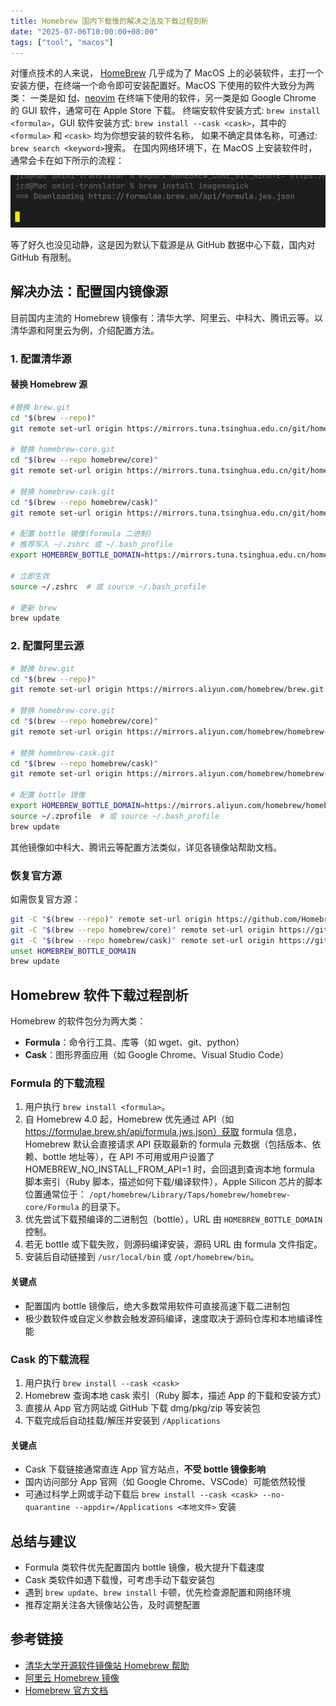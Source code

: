 ```yaml
---
title: Homebrew 国内下载慢的解决之法及下载过程剖析
date: "2025-07-06T10:00:00+08:00"
tags: ["tool", "macos"]
---
```


对懂点技术的人来说， [HomeBrew](https://brew.sh/) 几乎成为了 MacOS 上的必装软件，主打一个安装方便，在终端一个命令即可安装配置好。MacOS 下使用的软件大致分为两类： 一类是如 [fd](https://github.com/sharkdp/fd)、[neovim](https://neovim.io/) 在终端下使用的软件，另一类是如 Google Chrome 的 GUI 软件，通常可在 Apple Store 下载。 终端安软件安装方式: `brew install <formula>`，GUI 软件安装方式: `brew install --cask <cask>`，其中的 `<formula>` 和 `<cask>` 均为你想安装的软件名称， 如果不确定具体名称，可通过: `brew search <keyword>`搜索。 在国内网络环境下，在 MacOS 上安装软件时，通常会卡在如下所示的流程：

![](/images/brew-downloading.png)

等了好久也没见动静，这是因为默认下载源是从 GitHub 数据中心下载，国内对 GitHub 有限制。

## 解决办法：配置国内镜像源

目前国内主流的 Homebrew 镜像有：清华大学、阿里云、中科大、腾讯云等。以清华源和阿里云为例，介绍配置方法。

### 1. 配置清华源

#### 替换 Homebrew 源
```bash
#替换 brew.git
cd "$(brew --repo)"
git remote set-url origin https://mirrors.tuna.tsinghua.edu.cn/git/homebrew/brew.git

# 替换 homebrew-core.git
cd "$(brew --repo homebrew/core)"
git remote set-url origin https://mirrors.tuna.tsinghua.edu.cn/git/homebrew/homebrew-core.git

# 替换 homebrew-cask.git
cd "$(brew --repo homebrew/cask)"
git remote set-url origin https://mirrors.tuna.tsinghua.edu.cn/git/homebrew/homebrew-cask.git

# 配置 bottle 镜像(formula 二进制)
# 推荐写入 ~/.zshrc 或 ~/.bash_profile
export HOMEBREW_BOTTLE_DOMAIN=https://mirrors.tuna.tsinghua.edu.cn/homebrew-bottles

# 立即生效
source ~/.zshrc  # 或 source ~/.bash_profile

# 更新 brew
brew update
```

### 2. 配置阿里云源

```bash
# 替换 brew.git
cd "$(brew --repo)"
git remote set-url origin https://mirrors.aliyun.com/homebrew/brew.git

# 替换 homebrew-core.git
cd "$(brew --repo homebrew/core)"
git remote set-url origin https://mirrors.aliyun.com/homebrew/homebrew-core.git

# 替换 homebrew-cask.git
cd "$(brew --repo homebrew/cask)"
git remote set-url origin https://mirrors.aliyun.com/homebrew/homebrew-cask.git

# 配置 bottle 镜像
export HOMEBREW_BOTTLE_DOMAIN=https://mirrors.aliyun.com/homebrew/homebrew-bottles
source ~/.zprofile  # 或 source ~/.bash_profile
brew update
```

其他镜像如中科大、腾讯云等配置方法类似，详见各镜像站帮助文档。

### 恢复官方源

如需恢复官方源：
```bash
git -C "$(brew --repo)" remote set-url origin https://github.com/Homebrew/brew.git
git -C "$(brew --repo homebrew/core)" remote set-url origin https://github.com/Homebrew/homebrew-core.git
git -C "$(brew --repo homebrew/cask)" remote set-url origin https://github.com/Homebrew/homebrew-cask.git
unset HOMEBREW_BOTTLE_DOMAIN
brew update
```

## Homebrew 软件下载过程剖析

Homebrew 的软件包分为两大类：
- **Formula**：命令行工具、库等（如 wget、git、python）
- **Cask**：图形界面应用（如 Google Chrome、Visual Studio Code）

### Formula 的下载流程
1. 用户执行 `brew install <formula>`。
2. 自 Homebrew 4.0 起，Homebrew 优先通过 API（如 https://formulae.brew.sh/api/formula.jws.json）获取 formula 信息，Homebrew 默认会直接请求 API 获取最新的 formula 元数据（包括版本、依赖、bottle 地址等），在 API 不可用或用户设置了  HOMEBREW_NO_INSTALL_FROM_API=1 时，会回退到查询本地 formula 脚本索引（Ruby 脚本，描述如何下载/编译软件），Apple Silicon 芯片的脚本位置通常位于： `/opt/homebrew/Library/Taps/homebrew/homebrew-core/Formula` 的目录下。
3. 优先尝试下载预编译的二进制包（bottle），URL 由 `HOMEBREW_BOTTLE_DOMAIN` 控制。
4. 若无 bottle 或下载失败，则源码编译安装，源码 URL 由 formula 文件指定。
5. 安装后自动链接到 `/usr/local/bin` 或 `/opt/homebrew/bin`。

#### 关键点
- 配置国内 bottle 镜像后，绝大多数常用软件可直接高速下载二进制包
- 极少数软件或自定义参数会触发源码编译，速度取决于源码仓库和本地编译性能

### Cask 的下载流程
1. 用户执行 `brew install --cask <cask>`
2. Homebrew 查询本地 cask 索引（Ruby 脚本，描述 App 的下载和安装方式）
3. 直接从 App 官方网站或 GitHub 下载 dmg/pkg/zip 等安装包
4. 下载完成后自动挂载/解压并安装到 `/Applications`

#### 关键点
- Cask 下载链接通常直连 App 官方站点，**不受 bottle 镜像影响**
- 国内访问部分 App 官网（如 Google Chrome、VSCode）可能依然较慢
- 可通过科学上网或手动下载后 `brew install --cask <cask> --no-quarantine --appdir=/Applications <本地文件>` 安装

## 总结与建议

- Formula 类软件优先配置国内 bottle 镜像，极大提升下载速度
- Cask 类软件如遇下载慢，可考虑手动下载安装包
- 遇到 `brew update`、`brew install` 卡顿，优先检查源配置和网络环境
- 推荐定期关注各大镜像站公告，及时调整配置

## 参考链接

- [清华大学开源软件镜像站 Homebrew 帮助](https://mirror.tuna.tsinghua.edu.cn/help/homebrew/)
- [阿里云 Homebrew 镜像](https://developer.aliyun.com/mirror/homebrew)
- [Homebrew 官方文档](https://docs.brew.sh/) 
